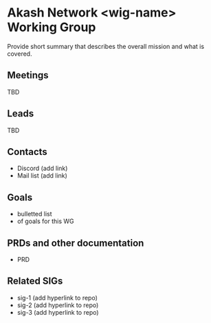 # Akash Network \<wig-name> Working Group

Provide short summary that describes the overall mission and what is covered.

## Meetings

TBD

## Leads

TBD

## Contacts

- Discord (add link)
- Mail list (add link)

## Goals

- bulletted list
- of goals for this WG


## PRDs and other documentation
- PRD

## Related SIGs

- sig-1 (add hyperlink to repo)
- sig-2 (add hyperlink to repo)
- sig-3 (add hyperlink to repo)